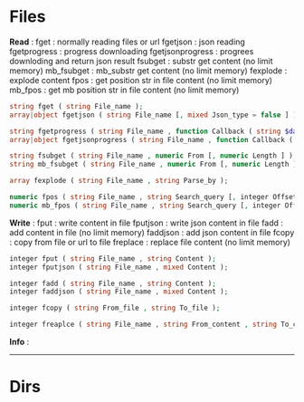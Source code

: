 # Files

**Read** :
fget : normally reading files or url
fgetjson : json reading
fgetprogress : progress downloading
fgetjsonprogress : progrees downloding and return json result
fsubget : substr get content (no limit memory)
mb_fsubget : mb_substr get content (no limit memory)
fexplode : explode content
fpos : get position str in file content (no limit memory)
mb_fpos : get mb position str in file content (no limit memory)
```php
string fget ( string File_name );
array|object fgetjson ( string File_name [, mixed Json_type = false ] );

string fgetprogress ( string File_name , function Callback ( string $data ) , integer Offset );
array|object fgetjsonprogress ( string File_name , function Callback ( string $data ) , integer Offset [, mixed Json_type = false ] );

string fsubget ( string File_name , numeric From [, numeric Length ] );
string mb_fsubget ( string File_name , numeric From [, numeric Length ] );

array fexplode ( string File_name , string Parse_by );

numeric fpos ( string File_name , string Search_query [, integer Offset ] );
numeric mb_fpos ( string File_name , string Search_query [, integer Offset ] );
```
**Write** :
fput : write content in file
fputjson : write json content in file
fadd : add content in file (no limit memory)
faddjson : add json content in file
fcopy : copy from file or url to file
freplace : replace file content (no limit memory)
```php
integer fput ( string File_name , string Content );
integer fputjson ( string File_name , mixed Content );

integer fadd ( string File_name , string Content );
integer faddjson ( string File_name , mixed Content );

integer fcopy ( string From_file , string To_file );

integer freaplce ( string File_name , string From_content , string To_content );
```
**Info** :


---
# Dirs


